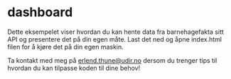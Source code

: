 # dashboard

Dette eksempelet viser hvordan du kan hente data fra barnehagefakta sitt API og presentere det på din egen måte. Last det ned og åpne
index.html filen for å kjøre det på din egen maskin.

Ta kontakt med meg på erlend.thune@udir.no dersom du trenger tips til hvordan du kan tilpasse koden til dine behov!
